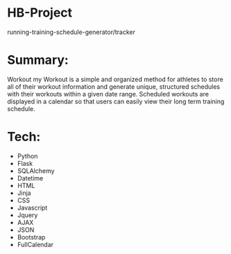 # HB-Project
running-training-schedule-generator/tracker

# Summary:

Workout my Workout is a simple and organized method for athletes to store all of their workout information 
and generate unique, structured schedules with their workouts within a given date range.  Scheduled workouts are displayed in a calendar so that users can easily view their long term training schedule.

# Tech:
  - Python
  - Flask
  - SQLAlchemy
  - Datetime
  - HTML
  - Jinja
  - CSS
  - Javascript
  - Jquery
  - AJAX
  - JSON
  - Bootstrap
  - FullCalendar

